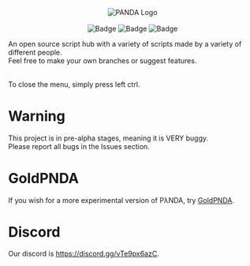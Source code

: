 
<center>

<img align=center src="https://i.imgur.com/8OQalUq.png" alt="PANDA Logo">

<img align=center src="https://img.shields.io/discord/880190688057262080?style=plastic" alt="Badge"> <img align=center src="https://img.shields.io/github/last-commit/TR011F4C3/PANDA?style=plastic" alt="Badge" class="center"> <img align=center src="https://img.shields.io/github/contributors/TR011F4C3/PANDA?style=plastic" alt="Badge">
</center>

An open source script hub with a variety of scripts made by a variety of different people.<br>
Feel free to make your own branches or suggest features.

<br> To close the menu, simply press left ctrl.

# Warning
This project is in pre-alpha stages, meaning it is VERY buggy. <br>
Please report all bugs in the Issues section.

# GoldPNDA
If you wish for a more experimental version of PλNDA, try [GoldPNDA](https://github.com/TR011F4C3/PANDA/tree/GoldPNDA).

# Discord
Our discord is https://discord.gg/vTe9px6azC.
